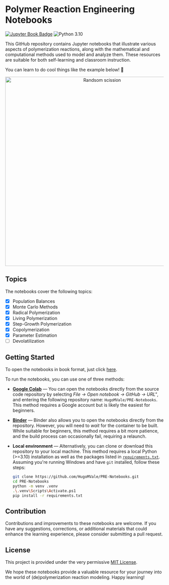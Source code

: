 # Polymer Reaction Engineering Notebooks

[![Jupyter Book Badge](https://jupyterbook.org/badge.svg)](https://hugomvale.github.io/PRE-Notebooks)
![Python 3.10](https://img.shields.io/badge/python-3.10-blue.svg)

This GitHub repository contains Jupyter notebooks that illustrate various aspects of polymerization reactions, along with the mathematical and computational methods used to model and analyze them. These resources are suitable for both self-learning and classroom instruction.

You can learn to do cool things like the example below! 🚀

<p align="center">
  <img src="notebooks/animation_PLP-SEC-10-pulses.gif" width="600" alt="Randsom scission">
</p>

## Topics

The notebooks cover the following topics:

* [x] Population Balances
* [x] Monte Carlo Methods
* [x] Radical Polymerization
* [x] Living Polymerization
* [x] Step-Growth Polymerization
* [x] Copolymerization
* [x] Parameter Estimation
* [ ] Devolatilization

## Getting Started

To open the notebooks in book format, just click [here](https://hugomvale.github.io/PRE-Notebooks).

To run the notebooks, you can use one of three methods:

* **[Google Colab](https://colab.research.google.com/)** — You can open the notebooks directly from the source code repository by selecting _File -> Open notebook -> GitHub -> URL"_, and entering the following repository name: `HugoMVale/PRE-Notebooks`. This method requires a Google account but is likely the easiest for beginners.

* **[Binder](https://mybinder.org/v2/gh/HugoMVale/PRE-Notebooks/HEAD?labpath=notebooks)** — Binder also allows you to open the notebooks directly from the repository. However, you will need to _wait_ for the container to be built. While suitable for beginners, this method requires a bit more patience, and the build process can occasionally fail, requiring a relaunch.

* **Local environment** — Alternatively, you can clone or download this repository to your local machine. This method requires a local Python (>=3.10) installation as well as the packages listed
in [`requirements.txt`](requirements.txt). Assuming you're running Windows and have `git` installed, follow these steps:

  ```sh
  git clone https://github.com/HugoMVale/PRE-Notebooks.git
  cd PRE-Notebooks
  python -m venv .venv
  .\.venv\Scripts\Activate.ps1
  pip install -r requirements.txt
  ```

## Contribution

Contributions and improvements to these notebooks are welcome. If you have any suggestions, corrections, or additional materials that could enhance the learning experience,
please consider submitting a pull request.

## License

This project is provided under the very permissive [MIT License](LICENSE).

We hope these notebooks provide a valuable resource for your journey into the world of (de)polymerization reaction modeling. Happy learning!
